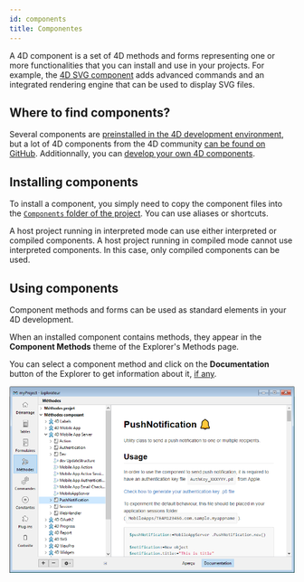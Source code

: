 ```yaml
---
id: components
title: Componentes
---
```


A 4D component is a set of 4D methods and forms representing one or more functionalities that you can install and use in your projects. For example, the [4D SVG component](https://doc.4d.com/4Dv19R3/4D/19-R3/4D-SVG-Component.100-5681501.en.html) adds advanced commands and an integrated rendering engine that can be used to display SVG files.

## Where to find components?

Several components are [preinstalled in the 4D development environment](Extensions/overview.md), but a lot of 4D components from the 4D community [can be found on GitHub](https://github.com/search?q=4d-component&type=Repositories). Additionnally, you can [develop your own 4D components](Extensions/develop-components.md).

## Installing components

To install a component, you simply need to copy the component files into the [`Components` folder of the project](Project/architecture.md). You can use aliases or shortcuts.

A host project running in interpreted mode can use either interpreted or compiled components. A host project running in compiled mode cannot use interpreted components. In this case, only compiled components can be used.

## Using components

Component methods and forms can be used as standard elements in your 4D development.

When an installed component contains methods, they appear in the **Component Methods** theme of the Explorer's Methods page.

You can select a component method and click on the **Documentation** button of the Explorer to get information about it, [if any](Project/documentation.md).

![alt-text](../assets/en/Project/compDoc.png)
